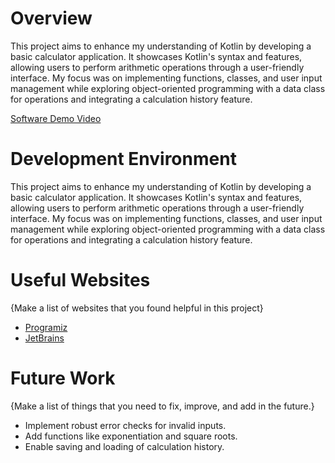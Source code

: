 # Overview

This project aims to enhance my understanding of Kotlin by developing a basic calculator application. It showcases Kotlin's syntax and features, allowing users to perform arithmetic operations through a user-friendly interface. My focus was on implementing functions, classes, and user input management while exploring object-oriented programming with a data class for operations and integrating a calculation history feature.

[Software Demo Video](http://youtube.link.goes.here)

# Development Environment

This project aims to enhance my understanding of Kotlin by developing a basic calculator application. It showcases Kotlin's syntax and features, allowing users to perform arithmetic operations through a user-friendly interface. My focus was on implementing functions, classes, and user input management while exploring object-oriented programming with a data class for operations and integrating a calculation history feature.

# Useful Websites

{Make a list of websites that you found helpful in this project}

- [Programiz](https://www.programiz.com/kotlin-programming/getting-started)
- [JetBrains](https://www.jetbrains.com/idea/download/download-thanks.html?platform=windows)

# Future Work

{Make a list of things that you need to fix, improve, and add in the future.}

- Implement robust error checks for invalid inputs.
- Add functions like exponentiation and square roots.
- Enable saving and loading of calculation history.